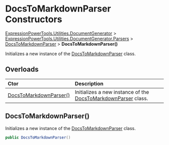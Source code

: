 ﻿# DocsToMarkdownParser Constructors

[ExpressionPowerTools.Utilities.DocumentGenerator](ExpressionPowerTools.Utilities.DocumentGenerator.a.md) > [ExpressionPowerTools.Utilities.DocumentGenerator.Parsers](ExpressionPowerTools.Utilities.DocumentGenerator.Parsers.n.md) > [DocsToMarkdownParser](ExpressionPowerTools.Utilities.DocumentGenerator.Parsers.DocsToMarkdownParser.cs.md) > **DocsToMarkdownParser()**

Initializes a new instance of the  [DocsToMarkdownParser](ExpressionPowerTools.Utilities.DocumentGenerator.Parsers.DocsToMarkdownParser.cs.md)  class.

## Overloads

| Ctor | Description |
| :-- | :-- |
| [DocsToMarkdownParser()](#ctor-0) | Initializes a new instance of the  [DocsToMarkdownParser](ExpressionPowerTools.Utilities.DocumentGenerator.Parsers.DocsToMarkdownParser.cs.md)  class. |

<a name="#ctor-0"></a>
## DocsToMarkdownParser()

Initializes a new instance of the  [DocsToMarkdownParser](ExpressionPowerTools.Utilities.DocumentGenerator.Parsers.DocsToMarkdownParser.cs.md)  class.

```csharp
public DocsToMarkdownParser()
```


